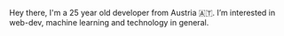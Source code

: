 Hey there, I'm a 25 year old developer from Austria 🇦🇹. 
I’m interested in web-dev, machine learning and technology in general. 

<!---
alihanekiz/alihanekiz is a ✨ special ✨ repository because its `README.md` (this file) appears on your GitHub profile.
You can click the Preview link to take a look at your changes.
--->
